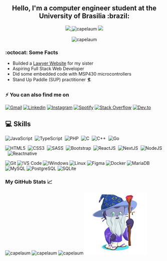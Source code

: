 <div align="center">
 <h2>Hello, I'm a computer engineer student at the University of Brasilia :brazil:</h2>
 <a href="https://www.codewars.com/users/capelaum">
  <img src="https://www.codewars.com/users/capelaum/badges/micro" />
 </a>
 <img src="https://komarev.com/ghpvc/?username=capelaum" alt="capelaum" />
 <a href="https://github.com/capelaum">
  <img src="https://img.shields.io/github/followers/capelaum?label=follow&style=social" />
 </a>
</div>

<br>

<div align="center">
 <img width="500px" src="https://github-readme-streak-stats.herokuapp.com?user=capelaum&theme=dracula&hide_border=true" alt="capelaum"/>
</div>

### :octocat: Some Facts

- Builded a [Lawyer Website](https://www.capelletto.adv.br) for my sister
- Aspiring Full Stack Web Developer 
- Did some embedded code with MSP430 microcontrollers 
- Stand Up Paddle (SUP) practitioner :surfer:

### ⚡ You can also find me on  

[![Gmail](https://img.shields.io/badge/Gmail-D14836?style=flat&logo=gmail&logoColor=white)](mailto:thecapellett@gmail.com)
[![Linkedin](https://img.shields.io/badge/Linkedin%20-%230077B5.svg?&style=flat&logo=linkedin&logoColor=white)](https://www.linkedin.com/in/luis-capelletto)
[![Instagram](https://img.shields.io/badge/capelletto.lv%20-%23E4405F.svg?&style=flat&logo=Instagram&logoColor=white)](https://www.instagram.com/capelletto.lv)
[![Spotify](https://img.shields.io/badge/Spotify-1ED760?style=flat&logo=spotify&logoColor=white)](https://open.spotify.com/user/thecapela)
[![Stack Overflow](https://img.shields.io/badge/-Stack%20overflow-FE7A16?style=flat&logo=stack-overflow&logoColor=white)](https://stackoverflow.com/users/13337006/luis-v-capelletto)
[![Dev.to](https://img.shields.io/badge/Dev.to-0A0A0A?style=flat&logo=dev-dot-to&logoColor=white)](https://dev.to/capelaum)

## 💻 Skills <br/>

![JavaScript](https://img.shields.io/badge/JavaScript-%23323330.svg?&style=flat&logo=javascript&logoColor=%23F7DF1E)&nbsp;
![TypeScript](https://img.shields.io/badge/-TypeScript-007ACC?style=flat&logoColor=fff&logo=typescript)&nbsp;
![PHP](https://img.shields.io/badge/PHP-%23777BB4.svg?&style=flat&logo=php&logoColor=white)&nbsp;
![C](https://img.shields.io/badge/--007ACC?style=flat&logoColor=fff&logo=C)&nbsp;
![C++](https://img.shields.io/badge/++-%2300599C.svg?&style=flat&logo=c%2B%2B&ogoColor=white)&nbsp;
![Go](https://img.shields.io/badge/Go-%2300ADD8.svg?&style=flat&logo=go&logoColor=white)

![HTML5](https://img.shields.io/badge/HTML5-E34F26?style=flat&logo=html5&logoColor=white)&nbsp;
![CSS3](https://img.shields.io/badge/CSS3-1572B6?style=flat&logo=css3)&nbsp;
![SASS](https://img.shields.io/badge/SaSS-hotpink.svg?&style=flat&logo=SASS&logoColor=white)&nbsp;
![Bootstrap](https://img.shields.io/badge/Bootstrap-%23563D7C.svg?&style=flat&logo=bootstrap&logoColor=white)&nbsp;
![ReactJS](https://img.shields.io/badge/ReactJS-1572B6?style=flat&logoColor=fff&logo=react)&nbsp;
![NextJS](https://img.shields.io/badge/NextJS-black?&style=flat&logo=next.js&logoColor=white)&nbsp;
![NodeJS](https://img.shields.io/badge/NodeJS-%2343853D.svg?style=flat&logo=node.js&logoColor=white)&nbsp;
![Reactnative](https://img.shields.io/badge/-React_Native-1572B6?style=flat&logo=react)&nbsp;

![Git](https://img.shields.io/badge/git%20-%23F05033.svg?&style=flat&logo=git&logoColor=white)
![!VS Code](http://img.shields.io/badge/-VS%20Code-007ACC?style=flat&logo=visual-studio-code&logoColor=ffffff)
![!Windows](http://img.shields.io/badge/-Windows-1572B6?style=flat&logo=windows&logoColor=ffffff)
![Linux](https://img.shields.io/badge/Ubuntu-E95420?style=flat&logo=ubuntu&logoColor=white)
![Figma](https://img.shields.io/badge/figma-%23F24E1E.svg?style=flat&logo=figma&logoColor=white)
![Docker](https://img.shields.io/badge/-Docker-099cec?style=flat&logoColor=fff&logo=docker)
![MariaDB](https://img.shields.io/badge/-MariaDB-black?style=flat&logo=mariadb)
![MySQL](https://img.shields.io/badge/-MySQL-%2307405e.svg?style=flat&logo=mysql)
![PostgreSQL](https://img.shields.io/badge/-PostgreSQL-%2307405e.svg?style=flat&logo=postgresql)
![SQLite](https://img.shields.io/badge/SQLite-%2307405e.svg?&style=flat&logo=sqlite&logoColor=white)


### My GitHub Stats &#x1f4c8;

<div display="flex">
 <img width="250px" src="https://github-readme-stats.vercel.app/api/top-langs/?username=capelaum&hide=html,css,c%2B%2B,tex&theme=radical" alt="capelaum"/>
 <img width="600px" src="https://github-readme-stats.vercel.app/api?username=capelaum&show_icons=true&count_private=true&theme=radical" alt="capelaum" />
 <img width="500px" src="https://github-readme-stats.vercel.app/api/wakatime?username=capelletto&theme=radical&layout=compact" alt="capelaum"/>
 <img width="200px" src="https://github.com/capelaum/capelaum/raw/master/octocat-no-bg.png" alt="capelaum">
</div>


<!-- Comment section =P
**capelaum/capelaum** is a ✨ _special_ ✨ repository because its `README.md` (this file) appears on your GitHub profile.

Illustrator + Photoshop
<img src="https://www.vectorlogo.zone/logos/adobe_illustrator/adobe_illustrator-icon.svg" alt="illustrator" width="20" height="20"/> 
<img alt="Adobe Photoshop" src="https://img.shields.io/badge/adobe%20photoshop%20-%2331A8FF.svg?&style=for-the-badge&logo=adobe%20photoshop&logoColor=white" height="20"/>

-->
